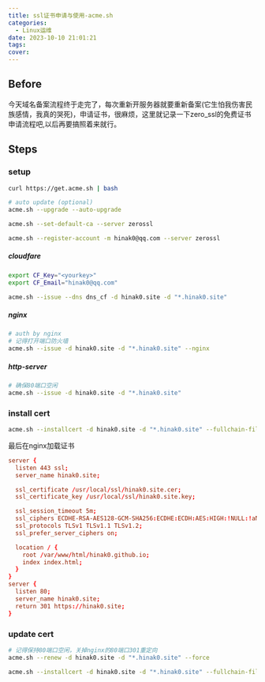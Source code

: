 ```yaml
---
title: ssl证书申请与使用-acme.sh
categories:
  - Linux运维
date: 2023-10-10 21:01:21
tags:
cover:
---
```


## Before

今天域名备案流程终于走完了，每次重新开服务器就要重新备案(它生怕我伤害民族感情，我真的哭死)，申请证书，很麻烦，这里就记录一下zero_ssl的免费证书申请流程吧,以后再要搞照着来就行。

## Steps

### setup

```bash
curl https://get.acme.sh | bash

# auto update (optional)
acme.sh --upgrade --auto-upgrade

acme.sh --set-default-ca --server zerossl

acme.sh --register-account -m hinak0@qq.com --server zerossl
```

##### cloudfare

```bash
export CF_Key="<yourkey>"
export CF_Email="hinak0@qq.com"

acme.sh --issue --dns dns_cf -d hinak0.site -d "*.hinak0.site"
```

##### nginx

```bash
# auth by nginx
# 记得打开端口防火墙
acme.sh --issue -d hinak0.site -d "*.hinak0.site" --nginx
```

##### http-server

```bash
# 确保80端口空闲
acme.sh --issue -d hinak0.site -d "*.hinak0.site"
```

### install cert

```bash
acme.sh --installcert -d hinak0.site -d "*.hinak0.site" --fullchain-file /usr/local/ssl/hinak0.site.cer --key-file /usr/local/ssl/hinak0.site.key
```

最后在nginx加载证书

```conf
server {
  listen 443 ssl;
  server_name hinak0.site;

  ssl_certificate /usr/local/ssl/hinak0.site.cer;
  ssl_certificate_key /usr/local/ssl/hinak0.site.key;

  ssl_session_timeout 5m;
  ssl_ciphers ECDHE-RSA-AES128-GCM-SHA256:ECDHE:ECDH:AES:HIGH:!NULL:!aNULL:!MD5:!ADH:!RC4;
  ssl_protocols TLSv1 TLSv1.1 TLSv1.2;
  ssl_prefer_server_ciphers on;

  location / {
    root /var/www/html/hinak0.github.io;
    index index.html;
  }
}
server {
  listen 80;
  server_name hinak0.site;
  return 301 https://hinak0.site;
}
```

### update cert

```bash
# 记得保持80端口空闲，关掉nginx的80端口301重定向
acme.sh --renew -d hinak0.site -d "*.hinak0.site" --force

acme.sh --installcert -d hinak0.site -d "*.hinak0.site" --fullchain-file /usr/local/ssl/hinak0.site.cer --key-file /usr/local/ssl/hinak0.site.key
```
